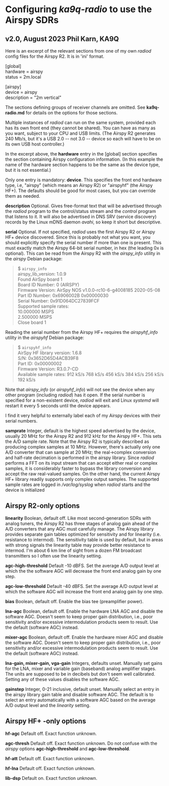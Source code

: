 Configuring *ka9q-radio* to use the Airspy SDRs
===============================================
v2.0, August 2023
Phil Karn, KA9Q
---------------

Here is an excerpt of the relevant sections from one of my own *radiod* config files for the Airspy R2.
It is in 'ini' format.

[global]  
hardware = airspy  
status = 2m.local

[airspy]  
device = airspy  
description = "2m vertical"

The sections defining groups of receiver channels are omitted. See **ka9q-radio.md** for details on the options
for those sections.

Multiple instances of *radiod* can run on the same system, provided each has its own front end (they cannot be shared).
You can have as many as you want, subject to your CPU and USB limits.
(The Airspy R2 generates 240 Mb/s, but
it's a USB 2.0 -- not 3.0 -- device so each will have to be on its
own USB host controller.)

In the excerpt above, the **hardware** entry in the [global] section specifies the section containing Airspy configuration
information. (In this example the name of the hardware section happens to be the same as the device type, but it is not essential.)

Only one entry is mandatory: **device**. This specifies the front end hardware type, i.e, "airspy" (which means an Airspy R2) or "airspyhf" (the Airspy HF+).
The defaults should be good for most cases, but you can override them as needed.

**description** Optional. Gives free-format text that
will be advertised through the *radiod* program to the
control/status stream and the *control* program that
listens to it. It will also be advertised in DNS SRV (service
discovery) records by the Linux mDNS daemon *avahi*, so keep
it short but descriptive.

**serial** Optional. If not specified, *radiod* uses the first Airspy R2 or Airspy HF+ device discovered. Since this is probably
not what you want, you should explicitly specify the serial number if more than one is present.
This must exactly match the Airspy 64-bit serial
number, in hex (the leading 0x is optional).  This can be read from
the Airspy R2 with the *airspy_info* utility in the *airspy* Debian
package:

>$ `airspy_info`  
airspy_lib_version: 1.0.9  
Found AirSpy board 1  
Board ID Number: 0 (AIRSPY)  
Firmware Version: AirSpy NOS v1.0.0-rc10-6-g4008185 2020-05-08  
Part ID Number: 0x6906002B 0x00000030  
Serial Number: 0x91D064DC27839FCF  
Supported sample rates:  
    10.000000 MSPS  
    2.500000 MSPS  
Close board 1

Reading the serial number from the Airspy HF+ requires the
*airspyhf_info* utility in the *airspyhf* Debian package:

>$ `airspyhf_info`  
AirSpy HF library version: 1.6.8  
S/N: 0x3652D65D4ACB39F8  
Part ID: 0x00000002  
Firmware Version: R3.0.7-CD  
Available sample rates: 912 kS/s 768 kS/s 456 kS/s 384 kS/s 256 kS/s 192 kS/s  
   
Note that *airspy_info* (or *airspyhf_info*) will not see the device when any other
program (including *radiod*) has it open.
If the serial number is specified for a non-existent device, *radiod* will exit and Linux
*systemd* will restart it every 5 seconds until the device appears.

I find it very helpful to externally label each of my Airspy devices with
their serial numbers.

**samprate** Integer, default is the highest speed advertised by the
device, usually 20 MHz for the Airspy R2 and 912 kHz for the
Airspy HF+. 
This sets the A/D sample rate. Note that the Airspy R2 is
typically described as producing complex samples at 10 MHz. However,
there's actually only one A/D converter that can sample at 20 MHz; the
real->complex conversion and half-rate decimation is performed in the airspy library. Since *radiod* performs
a FFT on its input stream that can accept either real or
complex samples, it is considerably faster to bypass the library
conversion and accept the raw real-valued samples.
On the other hand, the current Airspy HF+ library readily supports only complex output samples.
The supported sample rates are logged in */var/log/syslog* when *radiod* starts and the device is initialized

Airspy R2-only options
--------------------

**linearity** Boolean, default off. Like most second-generation SDRs
with analog tuners, the Airspy R2 has three stages of analog gain
ahead of the A/D converters that any AGC must carefully manage. The
Airspy library provides separate gain tables optimized for sensitivity
and for linearity (i.e. resistance to intermod). The
sensitivity table is used by default, but in areas with strong signals the
linearity table may provide better resistance to intermod. I'm about 6
km line of sight from a dozen FM broadcast transmitters so I often use the
linearity setting.

**agc-high-threshold** Default -10 dBFS. Set the average A/D output
level at which the the software AGC will decrease the front end analog
gain by one step.

**agc-low-threshold** Default -40 dBFS. Set the average
A/D output level at which the software AGC will increase the front
end analog gain by one step. 

**bias** Boolean, default off. Enable the bias tee (preamplifier
power).

**lna-agc** Boolean, default off. Enable the hardware LNA AGC and
disable the software AGC. Doesn't seem to keep proper gain
distribution, i.e., poor sensitivity and/or excessive intermodulation
products seem to result. Use the default (software AGC) instead.

**mixer-agc** Boolean, default off. Enable the hardware mixer AGC and
disable the software AGC. Doesn't seem to keep proper gain
distribution, i.e., poor sensitivity and/or excessive intermodulation
products seem to result. Use the default (software AGC) instead.

**lna-gain, mixer-gain, vga-gain** Integers, defaults unset. Manually
set gains for the LNA, mixer and variable gain (baseband) analog
amplifier stages. The units are supposed to be in decibels but don't
seem well calibrated. Setting any of these values disables the
software AGC.

**gainstep** Integer, 0-21 inclusive, default unset. Manually select
an entry in the airspy library gain table and disable software AGC.
The default is to select an entry automatically with a software AGC
based on the average A/D output level and the
*linearity* setting.

Airspy HF+ -only options
----------------------

**hf-agc**  Default off. Exact function unknown.

**agc-thresh** Default off. Exact function unknown. Do not
confuse with the *airspy* options **agc-high-threshold** and
**agc-low-threshold**.

**hf-att** Default off. Exact function unknown.

**hf-lna** Default off. Exact function unknown.

**lib-dsp**  Default on. Exact function unknown.
